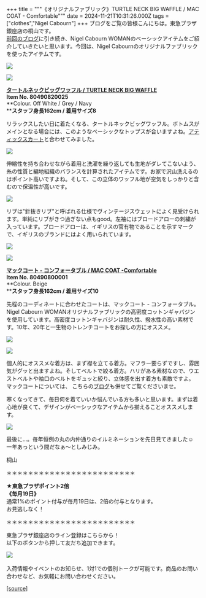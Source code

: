 +++
title = """《オリジナルファブリック》TURTLE NECK BIG WAFFLE / MAC COAT - Comfortable"""
date = 2024-11-21T10:31:26.000Z
tags = ["clothes","Nigel Cabourn"]
+++
ブログをご覧の皆様こんにちは。東急プラザ銀座店の桐山です。  
[前回のブログ](https://cabourn.jp/blogs/shop-info/tokyuplazaginza20241110)に引き続き、Nigel Cabourn WOMANのベーシックアイテムをご紹介していきたいと思います。今回は、Nigel Cabournのオリジナルファブリックを使ったアイテムです。

![](https://cdn.shopify.com/s/files/1/0094/9295/5196/files/IMG_1326_7a30e9d2-e9cc-41e8-9c66-87606444abcb_480x480.jpg?v=1731802734)

![](https://cdn.shopify.com/s/files/1/0094/9295/5196/files/IMG_1286_1343f85d-c315-4581-8710-ce8a98da0191_480x480.jpg?v=1731802949)

**[タートルネックビッグワッフル / TURTLE NECK BIG WAFFLE](https://cabourn.jp/products/80490820025)  
Item No. 80490820025**  
**Colour. Off White / Grey / Navy  
****スタッフ身長162cm / 着用サイズ8**

リラックスしたい日に着たくなる、タートルネックビッグワッフル。ボトムスがメインとなる場合には、このようなベーシックなトップスが合いますよね。[アティックスカート](https://cabourn.jp/products/80490852000?_pos=1&_fid=328afc19f&_ss=c)と合わせてみました。

![](https://cdn.shopify.com/s/files/1/0094/9295/5196/files/IMG_1559_c611e1d7-c0a5-444a-8d8d-c72e9aaeb5b7_480x480.jpg?v=1731837683)

伸縮性を持ち合わせながら着用と洗濯を繰り返しても生地がダレてこないよう、糸の性質と編地組織のバランスを計算されたアイテムです。お家で沢山洗えるのはポイント高いですよね。そして、この立体のワッフル地が空気をしっかりと含むので保温性が高いです。

![](https://cdn.shopify.com/s/files/1/0094/9295/5196/files/IMG_1331_fae062d4-a274-4120-bcbd-baf6e923c897_480x480.jpg?v=1731802676)

リブは"針抜きリブ"と呼ばれる仕様でヴィンテージスウェットによく見受けられます。単純にリブがきつ過ぎない点もgood。左袖にはブロードアローの刺繍が入っています。ブロードアローは、イギリスの官有物であることを示すマークで、イギリスのブランドにはよく用いられています。

![](https://cdn.shopify.com/s/files/1/0094/9295/5196/files/IMG_1389_480x480.jpg?v=1731803433)

![](https://cdn.shopify.com/s/files/1/0094/9295/5196/files/IMG_1383_7d9afb0f-e4c0-4229-92a0-7a3c8ec31162_480x480.jpg?v=1731803433)

**[マックコート - コンフォータブル / MAC COAT -Comfortable](https://cabourn.jp/products/80490800001?_pos=18&_fid=ed9c3fa18&_ss=c)  
Item No. 80490800001**  
**Colour. Beige  
****スタッフ身長162cm / 着用サイズ10**

先程のコーディネートに合わせたコートは、マックコート - コンフォータブル。Nigel Cabourn WOMANオリジナルファブリックの高密度コットンギャバジンを使用しています。高密度コットンギャバジンは耐久性、撥水性の高い素材です。10年、20年と一生物のトレンチコートをお探しの方にオススメ。

![](https://cdn.shopify.com/s/files/1/0094/9295/5196/files/IMG_1342_175528ff-ed0b-4a03-9e47-a9406a99389b_480x480.jpg?v=1731804800)

![](https://cdn.shopify.com/s/files/1/0094/9295/5196/files/IMG_1361_d477721a-0646-4733-8895-e31bb4455383_480x480.jpg?v=1731805065)

個人的にオススメな着方は、まず襟を立てる着方。マフラー要らずですし、雰囲気がグッと出ますよね。そしてベルトで絞る着方。ハリがある素材なので、ウエストベルトや袖口のベルトをギュッと絞り、立体感を出す着方も素敵ですよ。  
マックコートについては、 こちらの[ブログ](https://cabourn.jp/blogs/shop-info/nakameguro20241019)も併せてご覧くださいませ。 

寒くなってきて、毎日何を着ていいか悩んでいる方も多いと思います。まずは着心地が良くて、デザインがベーシックなアイテムから揃えることオススメします。

![](https://cdn.shopify.com/s/files/1/0094/9295/5196/files/IMG_1403_480x480.jpg?v=1731806162)

最後に…。毎年恒例の丸の内仲通りのイルミネーションを先日見てきました☺︎  
一年あっという間だなぁ〜としみじみ。

桐山

＊＊＊＊＊＊＊＊＊＊＊＊＊＊＊＊＊＊＊＊＊＊＊＊  
  
**★東急プラザポイント2倍  
《毎月19日》**  
通常1%のポイント付与が毎月19日は、2倍の付与となります。  
お見逃しなく！

  
＊＊＊＊＊＊＊＊＊＊＊＊＊＊＊＊＊＊＊＊＊＊＊＊

東急プラザ銀座店のライン登録はこちらから！  
以下のボタンから押して友だち追加できます。 

[![](https://scdn.line-apps.com/n/line_add_friends/btn/ja.png)](https://lin.ee/BYB8FHk) 

入荷情報やイベントのお知らせ、1対1での個別トークが可能です。商品のお問い合わせなど、お気軽にお問い合わせください。

[[source]](https://cabourn.jp/blogs/shop-info/tokyuplazaginza20241121)
